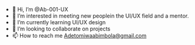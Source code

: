 - 👋 Hi, I’m @Ab-001-UX
- 👀 I’m interested in meeting new peoplein the UI/UX field and a mentor.
- 🌱 I’m currently learning UI/UX design
- 💞️ I’m looking to collaborate on projects
- 📫 How to reach me Adetomiwaabimbola@gmail.com

<!---
Ab-001-UX/Ab-001-UX is a ✨ special ✨ repository because its `README.md` (this file) appears on your GitHub profile.
You can click the Preview link to take a look at your changes.
--->
